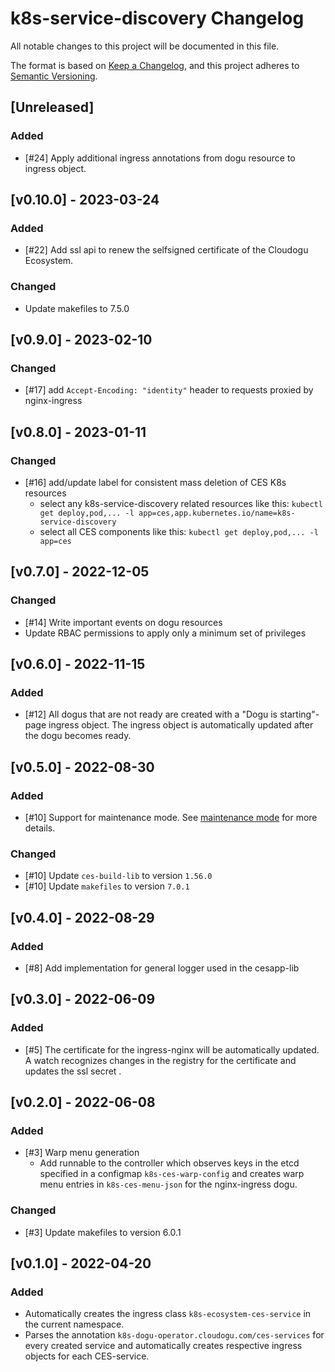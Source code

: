 # k8s-service-discovery Changelog
All notable changes to this project will be documented in this file.

The format is based on [Keep a Changelog](https://keepachangelog.com/en/1.0.0/),
and this project adheres to [Semantic Versioning](https://semver.org/spec/v2.0.0.html).

## [Unreleased]
### Added
- [#24] Apply additional ingress annotations from dogu resource to ingress object.

## [v0.10.0] - 2023-03-24
### Added
- [#22] Add ssl api to renew the selfsigned certificate of the Cloudogu Ecosystem.

### Changed
- Update makefiles to 7.5.0

## [v0.9.0] - 2023-02-10
### Changed
- [#17] add `Accept-Encoding: "identity"` header to requests proxied by nginx-ingress

## [v0.8.0] - 2023-01-11
### Changed
- [#16] add/update label for consistent mass deletion of CES K8s resources
  - select any k8s-service-discovery related resources like this: `kubectl get deploy,pod,... -l app=ces,app.kubernetes.io/name=k8s-service-discovery`
  - select all CES components like this: `kubectl get deploy,pod,... -l app=ces`

## [v0.7.0] - 2022-12-05
### Changed
- [#14] Write important events on dogu resources
- Update RBAC permissions to apply only a minimum set of privileges 

## [v0.6.0] - 2022-11-15
### Added
- [#12] All dogus that are not ready are created with a "Dogu is starting"-page ingress object. The ingress object is 
  automatically updated after the dogu becomes ready.

## [v0.5.0] - 2022-08-30
### Added
- [#10] Support for maintenance mode. See [maintenance mode](docs/operations/maintenance_mode_en.md) for more details.

### Changed
- [#10] Update `ces-build-lib` to version `1.56.0`
- [#10] Update `makefiles` to version `7.0.1`

## [v0.4.0] - 2022-08-29
### Added
- [#8] Add implementation for general logger used in the cesapp-lib

## [v0.3.0] - 2022-06-09
### Added
- [#5] The certificate for the ingress-nginx will be automatically updated.
A watch recognizes changes in the registry for the certificate and updates the ssl secret .

## [v0.2.0] - 2022-06-08
### Added
- [#3] Warp menu generation
  - Add runnable to the controller which observes keys in the etcd specified in a configmap `k8s-ces-warp-config`
  and creates warp menu entries in `k8s-ces-menu-json` for the nginx-ingress dogu.

### Changed
- [#3] Update makefiles to version 6.0.1 

## [v0.1.0] - 2022-04-20
### Added
- Automatically creates the ingress class `k8s-ecosystem-ces-service` in the current namespace.
- Parses the annotation `k8s-dogu-operator.cloudogu.com/ces-services` for every created service 
and automatically creates respective ingress objects for each CES-service.